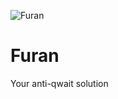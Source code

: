 ![Furan](https://sublimecuriosity.files.wordpress.com/2014/04/furan_structure.png)

Furan
=====

Your anti-qwait solution
